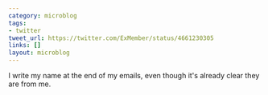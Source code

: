 ```yaml
---
category: microblog
tags:
- twitter
tweet_url: https://twitter.com/ExMember/status/4661230305
links: []
layout: microblog
---
```

I write my name at the end of my emails, even though it's already clear they are from me.
